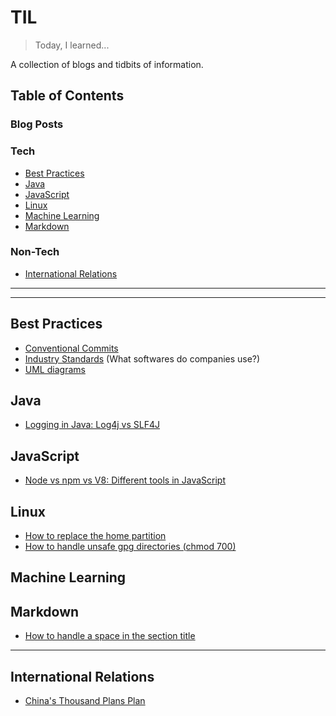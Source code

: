 # TIL
> Today, I learned...

A collection of blogs and tidbits of information.

## Table of Contents
### Blog Posts


### Tech
- [Best Practices](#best-practices)
- [Java](#java)
- [JavaScript](#javascript)
- [Linux](#linux)
- [Machine Learning](#machine-learning)
- [Markdown](#markdown)

### Non-Tech
- [International Relations](#international-relations)

---
---

## Best Practices
- [Conventional Commits](best-practices/conventional-commits.md)
- [Industry Standards](best-practices/industry-standards.md) (What softwares do companies use?)
- [UML diagrams](https://www.youtube.com/watch?v=6XrL5jXmTwM)

## Java
- [Logging in Java: Log4j vs SLF4J](java/logging-in-java.md)

## JavaScript
- [Node vs npm vs V8: Different tools in JavaScript](javascript/different-tools-in-js.md)

## Linux
- [How to replace the home partition](linux/how-to-replace-home.md)
- [How to handle unsafe gpg directories (chmod 700)](linux/unsafe-gpg-dir.md)

## Machine Learning

## Markdown
- [How to handle a space in the section title](markdown/how-to-handle-space.md)


---

## International Relations
- [China's Thousand Plans Plan](international-relations/china-thousand-talents-plan.md)